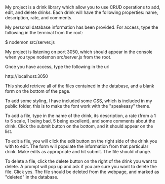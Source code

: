 My project is a drink library which allow you to use CRUD operations to add, edit, and delete drinks. Each drink will have the following properties: name, description, rate, and comments. 

My personal database information has been provided. For access, type the following in the terminal from the root:

$ nodemon src/server.js

My project is listening on port 3050, which should appear in the console when you type nodemon src/server.js from the root.

Once you have access, type the following in the url

http://localhost:3050

This should retrieve all of the files contained in the database, and a blank form on the bottom of the page.

To add some styling, I have included some CSS, which is included in my public folder, this is to make the font work with the "speakeasy" theme.

To add a file, type in the name of the drink, its description, a rate (from a 1 to 5 scale, 1 being bad, 5 being excellent), and some comments about the drink. Click the submit button on the bottom, and it should appear on the list. 

To edit a file, you will click the edit button on the right side of the drink you with to edit. The form will populate the information from that particular drink. Make edits as appropriate and hit submit. The file should change.

To delete a file, click the delete button on the right of the drink you want to delete. A prompt will pop up and ask if you are sure you want to delete the file. Click yes. The file should be deleted from the webpage, and marked as "deleted" in the database.
